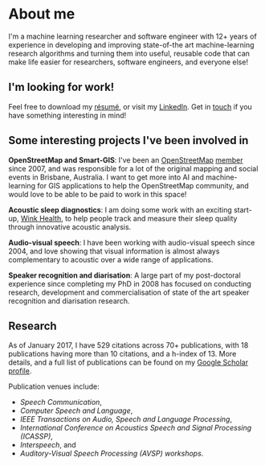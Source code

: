 # About me

I'm a machine learning researcher and software engineer with 12+ years
of experience in developing and improving state-of-the art
machine-learning research algorithms and turning them into useful,
reusable code that can make life easier for researchers, software
engineers, and everyone else!

## I'm looking for work!

Feel free to download my [résumé][resume], or visit my
[LinkedIn][linkedin]. Get in [touch][email] if you have something
interesting in mind!

[resume]: /David%20Dean%20Resume%202017.pdf
[linkedin]: http://linkedin.com/in/davidbdean
[email]: mailto:ddean@ieee.org

## Some interesting projects I've been involved in

**OpenStreetMap and Smart-GIS**: I've been an
[OpenStreetMap][osm] [member][osmprofile] since 2007, and was
responsible for a lot of the original mapping and social events in
Brisbane, Australia. I want to get more into AI and machine-learning
for GIS applications to help the OpenStreetMap community, and would
love to be able to be paid to work in this space!

[osm]: http://openstreetmap.org
[osmprofile]: https://www.openstreetmap.org/user/David%20Dean

**Acoustic sleep diagnostics**: I am doing some work with an exciting
start-up, [Wink Health][wink], to help people track and measure their
sleep quality through innovative acoustic analysis.

[wink]: http://winkhealth.com

**Audio-visual speech**: I have been working with audio-visual
speech since 2004, and love showing that visual information is almost
always complementary to acoustic over a wide range of applications.

**Speaker recognition and diarisation**: A large part of my
post-doctoral experience since completing my PhD in 2008 has focused
on conducting research, development and commercialisation of state of
the art speaker recognition and diarisation research.

## Research

As of January 2017, I have 529 citations across 70+ publications, with
18 publications having more than 10 citations, and a h-index
of 13. More details, and a full list of publications can be found on
my [Google Scholar profile][scholar].

[scholar]: https://scholar.google.com.au/citations?user=RG75LQYAAAAJ

Publication venues include:

* *Speech Communication*,
* *Computer Speech and Language*,
* *IEEE Transactions on Audio, Speech and Language Processing*,
* *International Conference on Acoustics Speech and Signal Processing (ICASSP)*,
* *Interspeech*, and
* *Auditory-Visual Speech Processing (AVSP) workshops*. 
